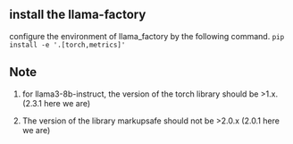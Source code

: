 ## install the llama-factory
configure the environment of llama_factory by the following command.
```pip install -e '.[torch,metrics]'```

## Note 
1. for llama3-8b-instruct, the version of the torch library should be >1.x. (2.3.1 here we are)

2. The version of the library markupsafe should not be >2.0.x (2.0.1 here we are) 